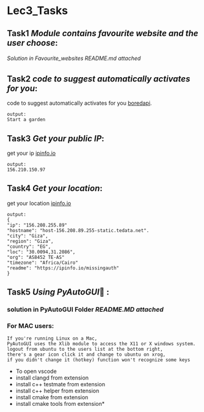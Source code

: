# Lec3_Tasks

## Task1 *Module contains favourite website and the user choose*:
###### Solution in Favourite_websites *README.md attached*
##


## Task2 *code to suggest automatically activates for you*:

code to suggest automatically activates for you  [boredapi](https://www.boredapi.com/api/activity).

```
output:
Start a garden
```
##
## Task3 *Get your public IP*:

get your ip [ipinfo.io](https://api.ipify.org/?format=json)

```
output:
156.210.150.97
```
##
## Task4 *Get your location*:

get your location [ipinfo.io](https://ipinfo.io/156.208.255.89/geo)

```
output:
{
"ip": "156.208.255.89"
"hostname": "host-156.208.89.255-static.tedata.net".
"city": "Giza",
"region": "Giza",
"country": "EG",
"loc": "30.0094,31.2086",
"org": "AS8452 TE-AS"
"timezone": "Africa/Cairo"
"readme": "https://ipinfo.io/missingauth"
}
```
##
## Task5 *Using PyAutoGUI* :

### solution in PyAutoGUI Folder *README.MD attached*

### For MAC users:
```
If you're running Linux on a Mac, 
PyAutoGUI uses the Xlib module to access the X11 or X windows system.
logout from ubuntu to the users list at the bottom right,
there's a gear icon click it and change to ubuntu on xrog,
if you didn't change it (hotkey) function won't recognize some keys
```
- To open vscode 
- install clangd from extension
- install c++ testmate  from extension
- install c++ helper  from extension
- install cmake  from extension
- install cmake tools  from extension*

## 
